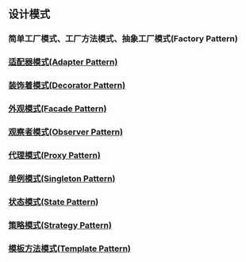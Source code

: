 ## 设计模式

### 简单工厂模式、工厂方法模式、抽象工厂模式(Factory Pattern)

### [适配器模式(Adapter Pattern)]()

### [装饰着模式(Decorator Pattern)]()

### [外观模式(Facade Pattern)]()

### [观察者模式(Observer Pattern)]()

### [代理模式(Proxy Pattern)]()

### [单例模式(Singleton Pattern)]()

### [状态模式(State Pattern)]()

### [策略模式(Strategy Pattern)]()

### [模板方法模式(Template Pattern)]()


